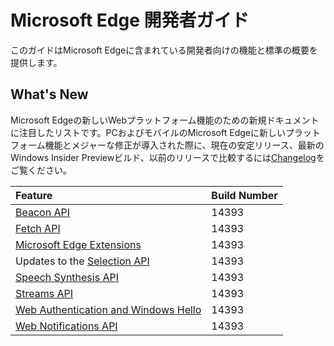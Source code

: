 # Microsoft Edge 開発者ガイド
このガイドはMicrosoft Edgeに含まれている開発者向けの機能と標準の概要を提供します。

## What's New
Microsoft Edgeの新しいWebプラットフォーム機能のための新規ドキュメントに注目したリストです。PCおよびモバイルのMicrosoft Edgeに新しいプラットフォーム機能とメジャーな修正が導入された際に、現在の安定リリース、最新のWindows Insider Previewビルド、以前のリリースで比較するには[Changelog](https://developer.microsoft.com/en-us/microsoft-edge/platform/changelog/)をご覧ください。

Feature | Build Number
:----------| :-------------
[Beacon API](./performance/beacon-API) | 14393
[Fetch API](./performance/fetch-API) | 14393
[Microsoft Edge Extensions](../extensions) | 14393
Updates to the [Selection  API](./HTML5/selection-API) | 14393
[Speech Synthesis API](./multimedia/web-speech-api) | 14393
[Streams API](./performance/streams-API) | 14393
[Web Authentication and Windows Hello](./device/web-authentication) | 14393
[Web Notifications API](./device/web-Notifications-API)| 14393
